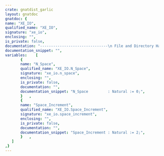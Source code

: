 ```yaml
---
crate: gnatdist_garlic
layout: gnatdoc
gnatdoc: {
name: "XE_IO",
qualified_name: "XE_IO",
signature: "xe_io",
enclosing: "",
is_private: false,
documentation: "-------------------------------\n File and Directory Handling --\n-------------------------------",
documentation_snippet: "",
variables:    [
       {
       name: "N_Space",
       qualified_name: "XE_IO.N_Space",
       signature: "xe_io.n_space",
       enclosing: "",
       is_private: false,
       documentation: "",
       documentation_snippet: "N_Space         : Natural := 0;",
       }   ,
       {
       name: "Space_Increment",
       qualified_name: "XE_IO.Space_Increment",
       signature: "xe_io.space_increment",
       enclosing: "",
       is_private: false,
       documentation: "",
       documentation_snippet: "Space_Increment : Natural := 2;",
       }   ,
   ]
,}
---
```

